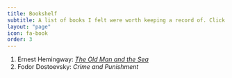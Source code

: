 ```yaml
---
title: Bookshelf
subtitle: A list of books I felt were worth keeping a record of. Click on the titles for a semblance of a review or some thoughts on the book.
layout: "page"
icon: fa-book
order: 3
---
```


1. Ernest Hemingway: [ *The Old Man and the Sea* ](https://www.theguardian.com/books/booksblog/2011/jan/04/best-boring-books)
2. Fodor Dostoevsky: *Crime and Punishment*
